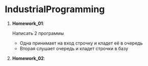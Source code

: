 # IndustrialProgramming
1. <b>Homework_01</b>: 

    Написать 2 программы
    - Одна принимает на вход строчку и кладет её в очередь
    - Вторая слушает очередь и кладет строчки в базу

1. <b>Homework_02</b>: 
